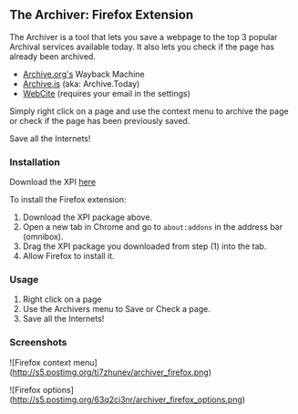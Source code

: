 ## The Archiver: Firefox Extension

The Archiver is a tool that lets you save a webpage to the top 3 popular Archival services available today. It also lets you check if the page has already been archived.

- [Archive.org's](https://archive.org/) Wayback Machine
- [Archive.is](https://archive.is/) (aka: Archive.Today)
- [WebCite](http://www.webcitation.org/) (requires your email in the settings)

Simply right click on a page and use the context menu to archive the page or check if the page has been previously saved.

Save all the Internets!

### Installation

Download the XPI [here](https://mega.nz/#!PZohgIRB!NzU4qZzLURqljQ5xWAYo_djBLmV6QD9AYGcBIBBotQE)

To install the Firefox extension:

1. Download the XPI package above.
2. Open a new tab in Chrome and go to `about:addons` in the address bar (omnibox).
3. Drag the XPI package you downloaded from step (1) into the tab.
4. Allow Firefox to install it.

### Usage

1. Right click on a page
2. Use the Archivers menu to Save or Check a page.
3. Save all the Internets!

### Screenshots

![Firefox context menu] (http://s5.postimg.org/tj7zhunev/archiver_firefox.png)

![Firefox options] (http://s5.postimg.org/63q2ci3nr/archiver_firefox_options.png)